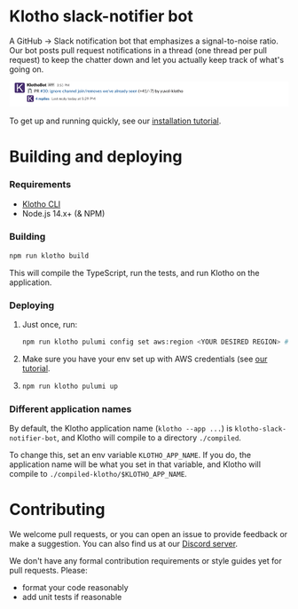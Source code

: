 # Klotho slack-notifier bot

A GitHub → Slack notification bot that emphasizes a signal-to-noise ratio. Our bot posts pull request notifications in a thread (one thread per pull request) to keep the chatter down and let you actually keep track of what's going on.

![a single message for a pull request, with updates in the message thread](docs/images/slackbot-thread.png)

To get up and running quickly, see our [installation tutorial][tutorial].

# Building and deploying

### Requirements

- [Klotho CLI](https://klo.dev/docs/tutorials/built_with_klotho/slackbot)
- Node.js 14.x+ (& NPM)

### Building

```bash
npm run klotho build
```

This will compile the TypeScript, run the tests, and run Klotho on the application.

### Deploying

1. Just once, run:

   ```bash
   npm run klotho pulumi config set aws:region <YOUR DESIRED REGION> # e.g. us-east-1
   ```
2. Make sure you have your env set up with AWS credentials (see [our tutorial][tutorial-aws].
3. ```bash
   npm run klotho pulumi up
   ```

### Different application names

By default, the Klotho application name (`klotho --app ...`) is `klotho-slack-notifier-bot`, and Klotho will compile to a directory `./compiled`.

To change this, set an env variable `KLOTHO_APP_NAME`. If you do, the application name will be what you set in that variable, and Klotho will compile to `./compiled-klotho/$KLOTHO_APP_NAME`.

# Contributing

We welcome pull requests, or you can open an issue to provide feedback or make a suggestion. You can also find us at our [Discord server](https://klo.dev/discordurl).

We don't have any formal contribution requirements or style guides yet for pull requests. Please:

* format your code reasonably
* add unit tests if reasonable

[tutorial]: https://klo.dev/docs/tutorials/slackbot
[tutorial-aws]: http://klo.dev/docs/tutorials/built_with_klotho/slackbot#prerequisites
